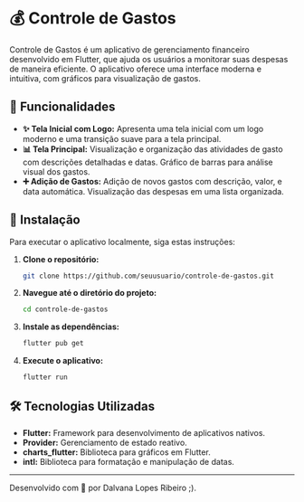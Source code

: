# 💰 Controle de Gastos

Controle de Gastos é um aplicativo de gerenciamento financeiro desenvolvido em Flutter, que ajuda os usuários a monitorar suas despesas de maneira eficiente. O aplicativo oferece uma interface moderna e intuitiva, com gráficos para visualização de gastos.

## 📱 Funcionalidades

- **✨ Tela Inicial com Logo:** Apresenta uma tela inicial com um logo moderno e uma transição suave para a tela principal.
- **📊 Tela Principal:** Visualização e organização das atividades de gasto com descrições detalhadas e datas. Gráfico de barras para análise visual dos gastos.
- **➕ Adição de Gastos:** Adição de novos gastos com descrição, valor, e data automática. Visualização das despesas em uma lista organizada.

## 🚀 Instalação

Para executar o aplicativo localmente, siga estas instruções:

1. **Clone o repositório:**

    ```bash
    git clone https://github.com/seuusuario/controle-de-gastos.git
    ```

2. **Navegue até o diretório do projeto:**

    ```bash
    cd controle-de-gastos
    ```

3. **Instale as dependências:**

    ```bash
    flutter pub get
    ```

4. **Execute o aplicativo:**

    ```bash
    flutter run
    ```

## 🛠️ Tecnologias Utilizadas

- **Flutter:** Framework para desenvolvimento de aplicativos nativos.
- **Provider:** Gerenciamento de estado reativo.
- **charts_flutter:** Biblioteca para gráficos em Flutter.
- **intl:** Biblioteca para formatação e manipulação de datas.

---

Desenvolvido com 💚 por Dalvana Lopes Ribeiro ;).
